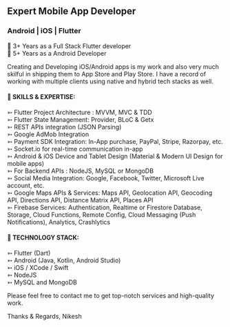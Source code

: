 
##  Expert Mobile App Developer  
###     Android | iOS | Flutter

<!-- 
**NikeshNayak/NikeshNayak** is a ✨ _special_ ✨ repository because its `README.md` (this file) appears on your GitHub profile.

Here are some ideas to get you started:

- 🔭 I’m currently working on ...
- 🌱 I’m currently learning ...
- 👯 I’m looking to collaborate on ...
- 🤔 I’m looking for help with ...
- 💬 Ask me about ...
- 📫 How to reach me: ...
- 😄 Pronouns: ...
- ⚡ Fun fact: ... -->

🥇 3+ Years as a Full Stack Flutter developer  
🥇 5+ Years as a Android Developer

Creating and Developing iOS/Android apps is my work and also very much skilful in shipping them to App Store and Play Store. I have a record of working with multiple clients using native and hybrid tech stacks as well.

#### 📌 SKILLS & EXPERTISE:

➳ Flutter Project Architecture : MVVM, MVC & TDD  
➳ Flutter State Management: Provider, BLoC & Getx  
➳ REST APIs integration (JSON Parsing)  
➳ Google AdMob Integration  
➳ Payment SDK Integration: In-App purchase, PayPal, Stripe, Razorpay, etc.  
➳ Socket.io for real-time communication in-app  
➳ Android & iOS Device and Tablet Design (Material & Modern UI Design for mobile apps)  
➳ For Backend APIs : NodeJS, MySQL or MongoDB  
➳ Social Media Integration: Google, Facebook, Twitter, Microsoft Live account, etc.  
➳ Google Maps APIs & Services: Maps API, Geolocation API, Geocoding API, Directions API, Distance Matrix API, Places API  
➳ Firebase Services: Authentication, Realtime or Firestore Database, Storage, Cloud Functions, Remote Config, Cloud Messaging (Push Notifications), Analytics, Crashlytics  

#### 📌 TECHNOLOGY STACK:

➳ Flutter (Dart)  
➳ Android (Java, Kotlin, Android Studio)  
➳ iOS / XCode / Swift  
➳ NodeJS  
➳ MySQL and MongoDB  

Please feel free to contact me to get top-notch services and high-quality work.

Thanks & Regards,
Nikesh
